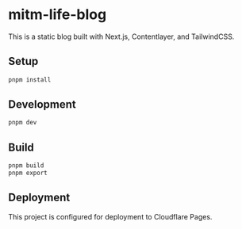 # mitm-life-blog

This is a static blog built with Next.js, Contentlayer, and TailwindCSS.

## Setup

```bash
pnpm install
```

## Development

```bash
pnpm dev
```

## Build

```bash
pnpm build
pnpm export
```

## Deployment

This project is configured for deployment to Cloudflare Pages.
